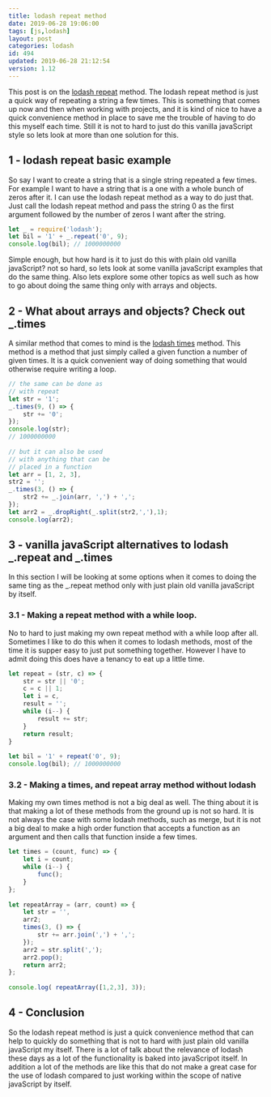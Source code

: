 ```yaml
---
title: lodash repeat method
date: 2019-06-28 19:06:00
tags: [js,lodash]
layout: post
categories: lodash
id: 494
updated: 2019-06-28 21:12:54
version: 1.12
---
```


This post is on the [lodash repeat](https://lodash.com/docs/4.17.11#repeat) method. The lodash repeat method is just a quick way of repeating a string a few times. This is something that comes up now and then when working with projects, and it is kind of nice to have a quick convenience method in place to save me the trouble of having to do this myself each time. Still it is not to hard to just do this vanilla javaScript style so lets look at more than one solution for this.

<!-- more -->

## 1 - lodash repeat basic example

So say I want to create a string that is a single string repeated a few times. For example I want to have a string that is a one with a whole bunch of zeros after it. I can use the lodash repeat method as a way to do just that. Just call the lodash repeat method and pass the string 0 as the first argument followed by the number of zeros I want after the string.

```js
let _ = require('lodash');
let bil = '1' + _.repeat('0', 9);
console.log(bil); // 1000000000
```

Simple enough, but how hard is it to just do this with plain old vanilla javaScript? not so hard, so lets look at some vanilla javaScript examples that do the same thing. Also lets explore some other topics as well such as how to go about doing the same thing only with arrays and objects.

## 2 - What about arrays and objects? Check out \_.times

A similar method that comes to mind is the [lodash times](/2017/10/11/lodash_times/) method. This method is a method that just simply called a given function a number of given times. It is a quick convenient way of doing something that would otherwise require writing a loop.

```js
// the same can be done as
// with repeat
let str = '1';
_.times(9, () => {
    str += '0';
});
console.log(str);
// 1000000000
 
// but it can also be used
// with anything that can be
// placed in a function
let arr = [1, 2, 3],
str2 = '';
_.times(3, () => {
    str2 += _.join(arr, ',') + ',';
});
let arr2 = _.dropRight(_.split(str2,','),1);
console.log(arr2);
```

## 3 - vanilla javaScript alternatives to lodash \_.repeat and \_.times

In this section I will be looking at some options when it comes to doing the same ting as the \_.repeat method only with just plain old vanilla javaScript by itself.

### 3.1 - Making a repeat method with a while loop.

No to hard to just making my own repeat method with a while loop after all. Sometimes I like to do this when it comes to lodash methods, most of the time it is supper easy to just put something together. However I have to admit doing this does have a tenancy to eat up a little time.

```js
let repeat = (str, c) => {
    str = str || '0';
    c = c || 1;
    let i = c,
    result = '';
    while (i--) {
        result += str;
    }
    return result;
}
 
let bil = '1' + repeat('0', 9);
console.log(bil); // 1000000000
```

### 3.2 - Making a times, and repeat array method without lodash

Making my own times method is not a big deal as well. The thing about it is that making a lot of these methods from the ground up is not so hard. It is not always the case with some lodash methods, such as merge, but it is not a big deal to make a high order function that accepts a function as an argument and then calls that function inside a few times.

```js
let times = (count, func) => {
    let i = count;
    while (i--) {
        func();
    }
};
 
let repeatArray = (arr, count) => {
    let str = '',
    arr2;
    times(3, () => {
        str += arr.join(',') + ',';
    });
    arr2 = str.split(',');
    arr2.pop();
    return arr2;
};
 
console.log( repeatArray([1,2,3], 3));
```

## 4 - Conclusion

So the lodash repeat method is just a quick convenience method that can help to quickly do something that is not to hard with just plain old vanilla javaScript my itself. There is a lot of talk about the relevance of lodash these days as a lot of the functionality is baked into javaScripot itself. In addition a lot of the methods are like this that do not make a great case for the use of lodash compared to just working within the scope of native javaScript by itself.
